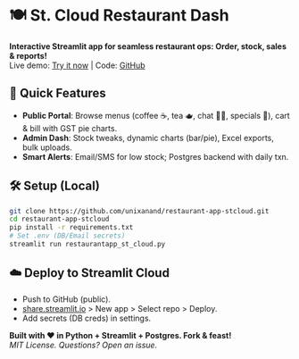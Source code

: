 # 🍽️ St. Cloud Restaurant Dash

**Interactive Streamlit app for seamless restaurant ops: Order, stock, sales & reports!**  
Live demo: [Try it now](https://restaurant-app-stcloud.streamlit.app) | Code: [GitHub](https://github.com/unixanand/restaurant-app-stcloud)

## 🚀 Quick Features
- **Public Portal**: Browse menus (coffee ☕, tea 🫖, chat 🍗🥕, specials 🥂), cart & bill with GST pie charts.
- **Admin Dash**: Stock tweaks, dynamic charts (bar/pie), Excel exports, bulk uploads.
- **Smart Alerts**: Email/SMS for low stock; Postgres backend with daily txn.

## 🛠️ Setup (Local)
```bash
git clone https://github.com/unixanand/restaurant-app-stcloud.git
cd restaurant-app-stcloud
pip install -r requirements.txt
# Set .env (DB/Email secrets)
streamlit run restaurantapp_st_cloud.py
```

## ☁️ Deploy to Streamlit Cloud
- Push to GitHub (public).
- [share.streamlit.io](https://share.streamlit.io) > New app > Select repo > Deploy.
- Add secrets (DB creds) in settings.

**Built with ❤️ in Python + Streamlit + Postgres. Fork & feast!**  
*MIT License. Questions? Open an issue.*